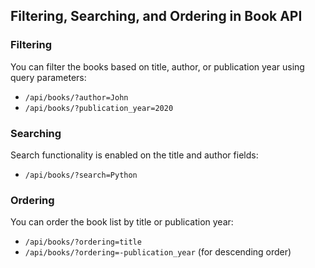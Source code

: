 ## Filtering, Searching, and Ordering in Book API

### Filtering
You can filter the books based on title, author, or publication year using query parameters:
- `/api/books/?author=John`
- `/api/books/?publication_year=2020`

### Searching
Search functionality is enabled on the title and author fields:
- `/api/books/?search=Python`

### Ordering
You can order the book list by title or publication year:
- `/api/books/?ordering=title`
- `/api/books/?ordering=-publication_year` (for descending order)
